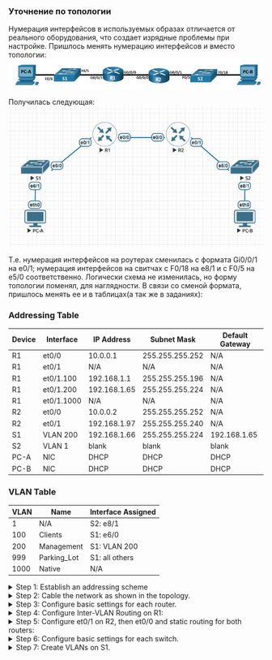  
 ### Уточнение по топологии
Нумерация интерфейсов в используемых образах отличается от реального оборудования, что создает изрядные проблемы при настройке.  Пришлось менять нумерацию интерфейсов и вместо топологии:
![](https://github.com/Etherne1/otus_network_engineer/blob/main/Lab03/Pasted%20image%2020241020151723.png?raw=true)  

Получилась следующая:  
![](https://github.com/Etherne1/otus_network_engineer/blob/main/Lab03/Pasted%20image%2020241020152404.png?raw=true)

Т.е. нумерация интерфейсов на роутерах сменилась с формата Gi0/0/1 на e0/1; нумерация интерфейсов на свитчах с F0/18 на e8/1 и с F0/5 на e5/0 соответственно.
Логически схема не изменилась, но форму топологии поменял, для наглядности.
В связи со сменой формата, пришлось менять ее и в таблицах(а так же в заданиях):

###  Addressing Table
|Device|Interface|IP Address|Subnet Mask|Default Gateway|
|---|---|---|---|---|
|R1|et0/0|10.0.0.1|255.255.255.252|N/A|
|R1|et0/1|N/A|N/A|N/A|
|R1|et0/1.100|192.168.1.1|255.255.255.196|N/A|
|R1|et0/1.200|192.168.1.65|255.255.255.224|N/A|
|R1|et0/1.1000|N/A|N/A|N/A|
|R2|et0/0|10.0.0.2|255.255.255.252|N/A|
|R2|et0/1|192.168.1.97|255.255.255.240|N/A|
|S1|VLAN 200|192.168.1.66|255.255.255.224|192.168.1.65|
|S2|VLAN 1|blank|blank|blank|
|PC-A|NIC|DHCP|DHCP|DHCP|
|PC-B|NIC|DHCP|DHCP|DHCP|

### VLAN Table
|VLAN|Name|Interface Assigned|
|---|---|---|
|1|N/A|S2: e8/1|
|100|Clients|S1: e6/0|
|200|Management|S1: VLAN 200|
|999|Parking_Lot|S1: all others|
|1000|Native|N/A|

<details>
  <summary> Step 1: Establish an addressing scheme</summary>
 Subnet the network 192.168.1.0/24 to meet the following requirements: 

a. One subnet, “Subnet A”, supporting 58 hosts (the client VLAN at R1).
Subnet A: 
```
192.168.1.0/26
```

Record the first IP address in the Addressing Table for R1 et0/1.100.

b. One subnet, “Subnet B”, supporting 28 hosts (the management VLAN at R1).
Subnet B: 
```
192.168.1.64/27
```

Record the first IP address in the Addressing Table for R1 et0/1.200. Record the second IP address in the Address Table for S1 VLAN 200 and enter the associated default gateway.

c. One subnet, “Subnet C”, supporting 12 hosts (the client network at R2).
Subnet C: 
```
192.168.1.96/28
```

Record the first IP address in the Addressing Table for R2 et0/1.
  
</details>


<details>
  <summary> Step 2: Cable the network as shown in the topology.</summary>
  Done.
 </details>
 
<details>
 <summary> Step 3: Configure basic settings for each router.</summary>


```
ena
clock set 14:40:00 20 october 2024
conf t
no ip domain-lookup
banner motd "unauthorized access is prohibited"
line vty 0 4
 login local
 password cisco
 line con 0 
 password cisco
 logging syn
enable secret cisco
service password-encryption
end
wr
```

</details>

<details>
  <summary> Step 4:  Configure Inter-VLAN Routing on R1:</summary>
  
a. Activate interface et0/1 on the router.

```
Router(config)#int eth 0/1
Router(config-if)#no sh
Router(config-if)#
*Oct 20 16:21:22.079: %LINK-3-UPDOWN: Interface Ethernet0/1, changed state to up
*Oct 20 16:21:23.081: %LINEPROTO-5-UPDOWN: Line protocol on Interface Ethernet0/1, changed state to up
```


b. Configure sub-interfaces for each VLAN as required by the IP addressing table. All sub-interfaces use 802.1Q encapsulation and are assigned the first usable address from the IP address pool you have calculated. Ensure the sub-interface for the native VLAN does not have an IP address assigned. Include a description for each sub-interface.
```
int et0/1.100
enc dot 100
desc Clients
ip add 192.168.1.1 255.255.255.196
int et0/1.200
enc dot 200
desc Management
ip add 192.168.1.65 255.255.255.224
int et0/1.1000    
enc dot 1000
desc Native
```
c. Verify the sub-interfaces are operational.

  

```
Router#sh int desc | i 0/1
Et0/1                 up           up
Et0/1.100             up           up       Clients
Et0/1.200             up           up       Management
Et0/1.1000            up           up       Native
```
  </details>

<details>
  <summary> Step 5:  Configure et0/1 on R2, then et0/0 and static routing for both routers:</summary>


a. Configure et0/1 on R2 with the first IP address of Subnet C you calculated earlier.
```
R2(config)#int et0/1
R2(config-if)#ip add 192.168.1.97
R2(config-if)#ip add 192.168.1.97 255.255.255.240
R2(config-if)#no sh
*Oct 20 17:15:55.678: %LINK-3-UPDOWN: Interface Ethernet0/1, changed state to up
*Oct 20 17:15:56.679: %LINEPROTO-5-UPDOWN: Line protocol on Interface Ethernet0/1, changed state to up
```


b. Configure interface et0/0 for each router based on the IP Addressing table above.

```
R1(config)#int et0/0
R1(config-if)#ip add 10.0.0.1 255.255.255.252
R1(config-if)#no sh
*Oct 20 17:19:33.770: %LINK-3-UPDOWN: Interface Ethernet0/0, changed state to up
*Oct 20 17:19:34.770: %LINEPROTO-5-UPDOWN: Line protocol on Interface Ethernet0/0, changed state to up
```

```
R2(config)#int et0/0
R2(config-if)#ip add 10.0.0.2 255.255.255.252
R2(config-if)#no sh
*Oct 20 17:23:03.484: %LINK-3-UPDOWN: Interface Ethernet0/0, changed state to up
*Oct 20 17:23:04.488: %LINEPROTO-5-UPDOWN: Line protocol on Interface Ethernet0/0, changed state to up
```

c. Configure a default route on each router pointed to the IP address of et0/0 on the other router.

```
R1(config)#ip route 0.0.0.0 0.0.0.0 10.0.0.2
```

```
R2(config)#ip route 0.0.0.0 0.0.0.0 10.0.0.1
```

d. Verify static routing is working by pinging R2’s et0/1 address from R1.

```
R1#ping 10.0.0.2
Type escape sequence to abort.
Sending 5, 100-byte ICMP Echos to 10.0.0.2, timeout is 2 seconds:
!!!!!
Success rate is 100 percent (5/5), round-trip min/avg/max = 1/1/1 ms
```

e.  Save the running configuration to the startup configuration file.

```
R1#wr
Building configuration...
[OK]
```
```
R2#wr
Building configuration...
[OK]
```
  </details>



<details>
  <summary>  Step 6: Configure basic settings for each switch.</summary>

a.      Assign a device name to the switch.

b.      Disable DNS lookup to prevent the router from attempting to translate incorrectly entered commands as though they were host names.

c.      Assign **class** as the privileged EXEC encrypted password.

d.      Assign **cisco** as the console password and enable login.

e.      Assign **cisco** as the VTY password and enable login.

f.       Encrypt the plaintext passwords.

g.      Create a banner that warns anyone accessing the device that unauthorized access is prohibited.

h.      Save the running configuration to the startup configuration file.

i.        Set the clock on the switch to today’s time and date.

**Note**: Use the question mark (**?**) to help with the correct sequence of parameters needed to execute this command.

j.        Copy the running configuration to the startup configuration.


### Все это сделано в рамках п.3, т.к. кроме hostname, первоначальную конфигурацию вводил через MultiExec.


  </details>

<details>
  <summary>  Step 7: Create VLANs on S1.</summary>
  **Note**: S2 is only configured with basic settings.

a. Create and name the required VLANs on switch 1 from the table above.

b. Configure and activate the management interface on S1 (VLAN 200) using the second IP address from the subnet calculated earlier. Additionally, set the default gateway on S1.

c. Configure and activate the management interface on S2 (VLAN 1) using the second IP address from the subnet calculated earlier. Additionally, set the default gateway on S2

d. Assign all unused ports on S1 to the Parking_Lot VLAN, configure them for static access mode, and administratively deactivate them. On S2, administratively deactivate all the unused ports.

**Note**: The interface range command is helpful to accomplish this task with as few commands as necessary.
    </details>